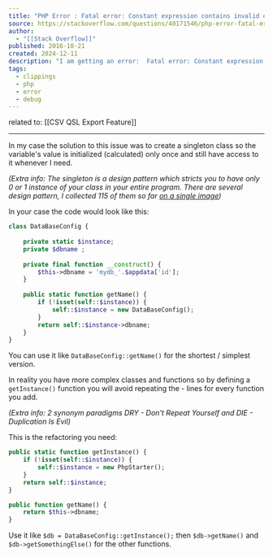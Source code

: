 ```yaml
---
title: "PHP Error : Fatal error: Constant expression contains invalid operations"
source: https://stackoverflow.com/questions/40171546/php-error-fatal-error-constant-expression-contains-invalid-operations
author:
  - "[[Stack Overflow]]"
published: 2016-10-21
created: 2024-12-11
description: "I am getting an error:  Fatal error: Constant expression contains invalid operations in  config.php on line 214That line was: protected static $dbname = 'mydb_'.$appdata['id'];Whether I di..."
tags:
  - clippings
  - php
  - error
  - debug
---
```

related to: [[CSV QSL Export Feature]]

---

In my case the solution to this issue was to create a singleton class so the variable's value is initialized (calculated) only once and still have access to it whenever I need.

*(Extra info: The singleton is a design pattern which stricts you to have only 0 or 1 instance of your class in your entire program. There are several design pattern, I collected 115 of them so far [on a single image](https://cyberdani.github.io/Programming-puzzle-pieces/DesignPatterns.png))*

In your case the code would look like this:

```php
class DataBaseConfig {
                 
    private static $instance;
    private $dbname ;
                
    private final function __construct() {
        $this->dbname = 'mydb_'.$appdata['id'];
    }
    
    public static function getName() {
        if (!isset(self::$instance)) {
            self::$instance = new DataBaseConfig();
        }
        return self::$instance->dbname;
    }
}
```

You can use it like `DataBaseConfig::getName()` for the shortest / simplest version.

In reality you have more complex classes and functions so by defining a `getInstance()` function you will avoid repeating the <check instance> - <create instance process> lines for every function you add.

*(Extra info: 2 synonym paradigms DRY - Don't Repeat Yourself and DIE - Duplication Is Evil)*

This is the refactoring you need:

```php
public static function getInstance() {
    if (!isset(self::$instance)) {
        self::$instance = new PhpStarter();
    }
    return self::$instance;
}

public function getName() {
    return $this->dbname;
}
```

Use it like `$db = DataBaseConfig::getInstance();` then `$db->getName()` and `$db->getSomethingElse()` for the other functions.